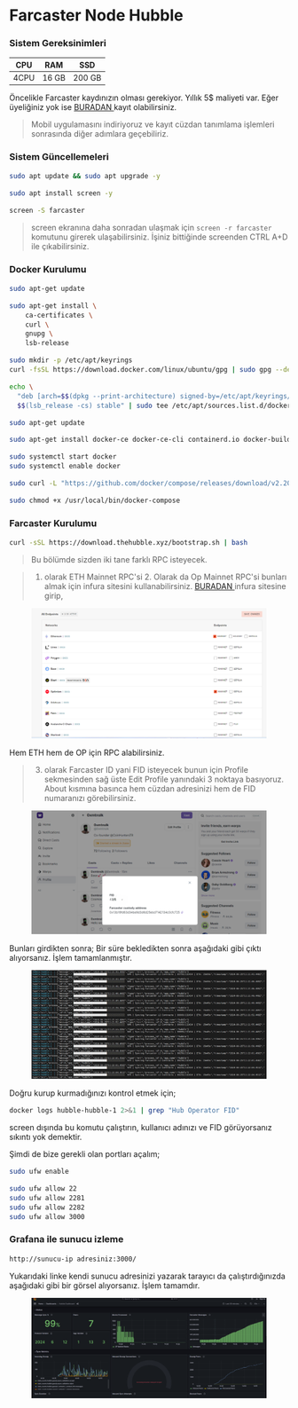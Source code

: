 # Farcaster Node Hubble

### Sistem Gereksinimleri

| CPU  | RAM   | SSD    |
| ---- | ----- | ------ |
| 4CPU | 16 GB | 200 GB |

Öncelikle Farcaster kaydınızın olması gerekiyor. Yıllık 5$ maliyeti var. Eğer üyeliğiniz yok ise [BURADAN ](https://warpcast.com/\~/invite-page/421313?id=b32031df)kayıt olabilirsiniz.&#x20;

> Mobil uygulamasını indiriyoruz ve kayıt cüzdan tanımlama işlemleri sonrasında diğer adımlara geçebiliriz.



### Sistem Güncellemeleri

```bash
sudo apt update && sudo apt upgrade -y
```

```bash
sudo apt install screen -y
```

```bash
screen -S farcaster
```

> screen ekranına daha sonradan ulaşmak için `screen -r farcaster` komutunu girerek ulaşabilirsiniz. İşiniz bittiğinde screenden CTRL A+D ile çıkabilirsiniz.&#x20;



### Docker Kurulumu

```bash
sudo apt-get update
```

```bash
sudo apt-get install \
    ca-certificates \
    curl \
    gnupg \
    lsb-release
```

```bash
sudo mkdir -p /etc/apt/keyrings
curl -fsSL https://download.docker.com/linux/ubuntu/gpg | sudo gpg --dearmor -o /etc/apt/keyrings/docker.gpg
```

```bash
echo \
  "deb [arch=$$(dpkg --print-architecture) signed-by=/etc/apt/keyrings/docker.gpg] https://download.docker.com/linux/ubuntu \
  $$(lsb_release -cs) stable" | sudo tee /etc/apt/sources.list.d/docker.list > /dev/null
```

```bash
sudo apt-get update
```

```bash
sudo apt-get install docker-ce docker-ce-cli containerd.io docker-buildx-plugin docker-compose-plugin
```

```bash
sudo systemctl start docker
sudo systemctl enable docker
```

```bash
sudo curl -L "https://github.com/docker/compose/releases/download/v2.20.2/docker-compose-$$(uname -s)-$$(uname -m)" -o /usr/local/bin/docker-compose
```

```bash
sudo chmod +x /usr/local/bin/docker-compose
```



### Farcaster Kurulumu

```bash
curl -sSL https://download.thehubble.xyz/bootstrap.sh | bash
```

> Bu bölümde sizden iki tane farklı RPC isteyecek.

> 1. olarak ETH Mainnet RPC'si 2. Olarak da Op Mainnet RPC'si bunları almak için infura sitesini kullanabilirsiniz. [BURADAN ](https://app.infura.io/dashboard)infura sitesine girip,&#x20;

<figure><img src="../.gitbook/assets/Ekran görüntüsü 2024-06-25 144910.png" alt=""><figcaption></figcaption></figure>

Hem ETH hem de OP için RPC alabilirsiniz.&#x20;

> 3. olarak Farcaster ID yani FID isteyecek bunun için Profile sekmesinden sağ üste Edit Profile yanındaki 3 noktaya basıyoruz. About kısmına basınca hem cüzdan adresinizi hem de FID numaranızı görebilirsiniz.&#x20;

<figure><img src="../.gitbook/assets/Ekran görüntüsü 2024-06-25 145019.png" alt=""><figcaption></figcaption></figure>

Bunları girdikten sonra; Bir süre bekledikten sonra aşağıdaki gibi çıktı alıyorsanız. İşlem tamamlanmıştır.

<figure><img src="../.gitbook/assets/Ekran görüntüsü 2024-06-25 142209.png" alt=""><figcaption></figcaption></figure>

Doğru kurup kurmadığınızı kontrol etmek için;

```bash
docker logs hubble-hubble-1 2>&1 | grep "Hub Operator FID"
```

screen dışında bu komutu çalıştırın, kullanıcı adınızı ve FID görüyorsanız sıkıntı yok demektir.

Şimdi de bize gerekli olan portları açalım;

```bash
sudo ufw enable
```

```bash
sudo ufw allow 22
sudo ufw allow 2281
sudo ufw allow 2282
sudo ufw allow 3000
```



### Grafana ile sunucu izleme

```bash
http://sunucu-ip adresiniz:3000/
```

Yukarıdaki linke kendi sunucu adresinizi yazarak tarayıcı da çalıştırdığınızda aşağıdaki gibi bir görsel alıyorsanız. İşlem tamamdır.

<figure><img src="../.gitbook/assets/Ekran görüntüsü 2024-06-25 145823.png" alt=""><figcaption></figcaption></figure>
